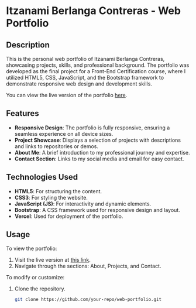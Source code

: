 # Itzanami Berlanga Contreras - Web Portfolio

## Description

This is the personal web portfolio of Itzanami Berlanga Contreras, showcasing projects, skills, and professional background. The portfolio was developed as the final project for a Front-End Certification course, where I utilized HTML5, CSS, JavaScript, and the Bootstrap framework to demonstrate responsive web design and development skills.

You can view the live version of the portfolio [here](https://tecnolochicas-pro-2024-itzanami-berlangas-projects.vercel.app/).

## Features

- **Responsive Design**: The portfolio is fully responsive, ensuring a seamless experience on all device sizes.
- **Project Showcase**: Displays a selection of projects with descriptions and links to repositories or demos.
- **About Me**: A brief introduction to my professional journey and expertise.
- **Contact Section**: Links to my social media and email for easy contact.

## Technologies Used

- **HTML5**: For structuring the content.
- **CSS3**: For styling the website.
- **JavaScript (JS)**: For interactivity and dynamic elements.
- **Bootstrap**: A CSS framework used for responsive design and layout.
- **Vercel**: Used for deployment of the portfolio.

## Usage

To view the portfolio:

1. Visit the live version at [this link](https://tecnolochicas-pro-2024-itzanami-berlangas-projects.vercel.app/).
2. Navigate through the sections: About, Projects, and Contact.

To modify or customize:

1. Clone the repository.
   ```bash
   git clone https://github.com/your-repo/web-portfolio.git
